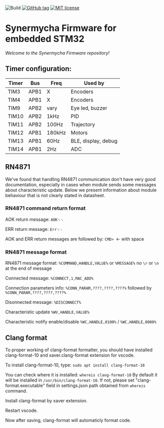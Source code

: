 ![Build](https://github.com/synergia/synermycha-firmware-stm32/actions/workflows/main.yml/badge.svg)
[![GitHub tag](https://img.shields.io/github/tag/synergia/synermycha-firmware-stm32.svg)](https://github.com/synergia/synermycha-firmware-stm32/tags/)
[![MIT license](https://img.shields.io/badge/License-MIT-blue.svg)](https://lbesson.mit-license.org/)
# Synermycha Firmware for embedded STM32

_Welcome to the Synermycha Firmware repository!_

## Timer configuration:
| Timer         | Bus       | Freq      | Used by               |
| ------------- | --------- | --------- | --------------------- | 
| TIM3          | APB1      | X         | Encoders              | 
| TIM4          | APB1      | X         | Encoders              | 
| TIM9          | APB2      | vary      | Eye led, buzzer       | 
| TIM10         | APB2      | 1kHz      | PID                   | 
| TIM11         | APB2      | 100Hz     | Trajectory            | 
| TIM12         | APB1      | 180kHz    | Motors                | 
| TIM13         | APB1      | 60Hz      | BLE, display, debug   | 
| TIM14         | APB1      | 2Hz       | ADC                   | 

## RN4871
We've found that handling RN4871 communication don't have very good documentation, 
especially in cases when module sends some messages about characteristic update. Below we present information about module behaviour that is not clearly stated in datasheet.

### RN4871 command return format
 AOK return message: `AOK␍␊`

 ERR return message: `Err␍␊`

 AOK and ERR return messages are followed by: `CMD> `<- with space

### RN4871 message format
 RN4871 message format: `%COMMAND,HANDLE,VALUE%` or `%MESSAGE%`
 no `\r` or `\n` at the end of message

 Connected message: `%CONNECT,1,MAC_ADD%`
 
 Connection parameters info: `%CONN_PARAM,????,????,????%` followed by `%CONN_PARAM,????,????,????%`

 Disonnected message: `%DISCONNECT%`

 Characteristic update `%WV,HANDLE,VALUE%`

 Characteristic notify enable/disable `%WC,HANDLE,0100%` / `%WC,HANDLE,0000%`


## Clang format 
To proper working of clang-format formatter, you should have installed clang-format-10
and xaver.clang-format extension for vscode.

To install clang-format-10, type:
`sudo apt install clang-format-10`

You can check where it is installed:
`whereis clang-format-10`
By default it will be installed in `/usr/bin/clang-format-10`. If not, please set "clang-format.executable" field in settings.json
path obtained from `whereis` command.

Install clang-format by xaver extension.

Restart vscode. 

Now after saving, clang-format will automaticly format code.
